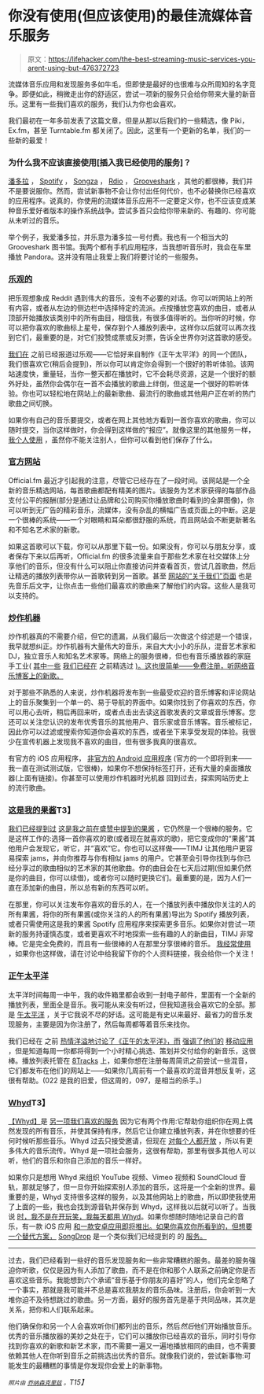 # 你没有使用(但应该使用)的最佳流媒体音乐服务

> 原文：<https://lifehacker.com/the-best-streaming-music-services-you-arent-using-but-476372723>

流媒体音乐应用和发现服务多如牛毛，但即使是最好的也很难与众所周知的名字竞争。即便如此，稍微走出你的舒适区，尝试一项新的服务只会给你带来大量的新音乐。这里有一些我们喜欢的服务，我们认为你也会喜欢。



我们最初在一年多前发表了这篇文章，但是从那以后我们的一些精选，像 Piki，Ex.fm，甚至 Turntable.fm 都关闭了。因此，这里有一个更新的名单，我们的一些新的最爱！

### 为什么我不应该直接使用[插入我已经使用的服务]？

[潘多拉](http://pandora.com/) ， [Spotify](http://spotify.com/) ， [Songza](http://songza.com/) ， [Rdio](http://rdio.com/) ， [Grooveshark](http://grooveshark.com) ，其他的都很棒，我们并不是要说服你。然而，尝试新事物不会让你付出任何代价，也不必替换你已经喜欢的应用程序。说真的，你使用的流媒体音乐应用不一定要定义你，也不应该变成某种音乐爱好者版本的操作系统战争。尝试多首只会给你带来新的、有趣的、你可能从未听过的音乐。

举个例子，我爱潘多拉，并乐意为潘多拉一号付费。我也有一个相当大的 Grooveshark 图书馆。我两个都有手机应用程序，当我想听音乐时，我会在车里播放 Pandora。这并没有阻止我爱上我们将要讨论的一些服务。

### [乐观的](http://www.upbeatapp.com/)

把乐观想象成 Reddit 遇到伟大的音乐，没有不必要的对话。你可以听网站上的所有内容，或者从左边的侧边栏中选择特定的流派。点按播放您喜欢的曲目，或者从顶部开始播放该类别中的所有曲目，相信我，有很多值得听的。当你听的时候，你可以把你喜欢的歌曲标上星号，保存到个人播放列表中，这样你以后就可以再次找到它们，最重要的是，对它们投赞成票或反对票，告诉全世界你对这首歌的感受。

[我们在](https://lifehacker.com/upbeat-charts-the-webs-best-new-music-lets-you-vote-o-1445140869) 之前已经报道过乐观——它恰好来自制作《正午太平洋》的同一个团队，我们很喜欢它(稍后会提到)，所以你可以肯定你会得到一个很好的聆听体验。该网站速度快，重量轻，当你一整天都在播放时，它不会耗尽资源，这是一个很好的额外好处，虽然你会偶尔在一首不会播放的歌曲上绊倒，但这是一个很好的聆听体验。你也可以轻松地在网站上的最新歌曲、最流行的歌曲或其他用户正在听的热门歌曲之间切换。

如果你有自己的音乐要提交，或者在网上其他地方看到一首你喜欢的歌曲，你可以随时提交，当你这样做时，你会得到这样做的“报应”。就像这里的其他服务一样， [我个人使用](http://www.upbeatapp.com/u/phoenix/saved) ，虽然你不能关注别人，但你可以看到他们保存了什么。

### [官方网站](http://www.official.fm/)

Official.fm 最近才引起我的注意，尽管它已经存在了一段时间。该网站是一个全新的音乐精选网站，每首歌曲都配有精美的图片。该服务为艺术家获得的每部作品支付公平的报酬(部分是通过让品牌和公司购买你播放歌曲时看到的全屏图像)，你可以听到无广告的精彩音乐，流媒体，没有杂乱的横幅广告或页面上的中断。这是一个很棒的系统——一个对眼睛和耳朵都很舒服的系统，而且网站会不断更新著名和不知名艺术家的新歌。

如果这首歌可以下载，你可以从那里下载一份。如果没有，你可以与朋友分享，或者保存下来以后再听，Official.fm 的很多流量来自于那些艺术家在社交媒体上分享他们的音乐，但没有什么可以阻止你直接访问并查看首页，尝试几首歌曲，然后让精选的播放列表带你从一首歌转到另一首歌。甚至 [网站的“关于我们”页面](https://www.official.fm/about) 也是先音乐后文字，让你点击一些他们最喜欢的歌曲来了解他们的内容。这些人是我可以支持的。

### [炒作机器](http://hypem.com/)

炒作机器真的不需要介绍，但它的遗漏，从我们最后一次做这个综述是一个错误，我早就想纠正。炒作机器有大量伟大的音乐，来自大大小小的乐队，混音艺术家和 DJ，独立音乐人和知名艺术家等。网络上的服务很棒，但也有音乐播放器的家庭手工业( [其中一些](http://lifehacker.com/plug-is-a-tiny-good-looking-hype-machine-player-for-ma-1457076923) [我们已经在](http://lifehacker.com/hypegram-is-a-simple-beautiful-desktop-player-for-the-5899873) 之前精选过 [)。这也很简单——免费注册，听网络音乐博客上的新歌。](http://lifehacker.com/hypegram-for-mac-brings-the-site-s-great-music-to-your-5981974)

对于那些不熟悉的人来说，炒作机器将发布到一些最受欢迎的音乐博客和评论网站上的音乐聚集到一个单一的、易于导航的界面中。如果你找到了你喜欢的东西，你可以用心去听，稍后再回来听，或者点击出去读这首歌发表的文章或音乐博客。您还可以关注您认识的发布优秀音乐的其他用户、音乐家或音乐博客。音乐被标记，因此你可以过滤或搜索你知道你会喜欢的东西，或者坐下来享受发现的体验。我很少在宣传机器上发现我不喜欢的曲目，但有很多我真的很喜欢。

有官方的 iOS 应用程序， [非官方的 Android 应用程序](http://lifehacker.com/uberhype-for-android-puts-great-new-music-on-your-phone-5984978) (官方的一个即将到来——我一直在测试测试版，它很棒)，如果你不想保持标签打开，还有大量的桌面播放器(上面有链接)。你甚至可以使用炒作机器时光机器 回到过去，探索网站历史上的流行歌曲。

### [这是我的果酱](http://thisismyjam.com/)T3】

[我们已经提到过](https://lifehacker.com/this-is-my-jam-encourages-you-to-share-and-discover-mus-5883976) [这是我之前在盛赞中提到的果酱](http://thisismyjam.com/) ，它仍然是一个很棒的服务。它是这样工作的:选择一首你喜欢的歌(或者现在就喜欢的歌)，把它变成你的“果酱”其他用户会发现它，听它，并“喜欢”它。你也可以这样做——TIMJ 让其他用户更容易探索 jams，并向你推荐与你有相似 jams 的用户。它甚至会引导你找到与你已经分享过的歌曲相似的艺术家的其他歌曲。你的曲目会在七天后过期(但如果仍然是你的曲目，你可以续借)，或者你可以随时更换它们。最重要的是，因为人们一直在添加新的曲目，所以总有新的东西可以听。

在那里，你可以关注发布你喜欢的音乐的人，在一个播放列表中播放你关注的人的所有果酱，将你的所有果酱(或你关注的人的所有果酱)导出为 Spotify 播放列表，或者只需使用这是我的果酱 Spotify 应用程序来探索更多音乐。如果你对尝试一项新的服务持谨慎态度，或者更喜欢不时地探索一些有趣的人的新曲目，TIMJ 非常棒。它是完全免费的，而且有一些很棒的人在那里分享很棒的音乐。 [我经常使用](http://www.thisismyjam.com/halophoenix) ，如果你也这样做，请在讨论中给我留下你的个人资料链接，我会给你一个关注！

### [正午太平洋](http://noonpacific.com/)

太平洋时间每周一中午，我的收件箱里都会收到一封电子邮件，里面有一个全新的播放列表，里面全是音乐。我可能从来没有听过，但我知道我会喜欢它的全部。那是 [午太平洋](http://noonpacific.com) ，关于它我说不尽的好话。这可能是有史以来最好、最省力的音乐发现服务，主要是因为你注册了，然后每周都等着音乐来找你。

我们已经在 之前 [热情洋溢地讨论了《正午的太平洋》，而](https://lifehacker.com/noon-pacific-finds-the-best-new-music-and-emails-you-a-5950839) [强调了他们的](http://lifehacker.com/noon-pacific-for-iphone-takes-your-awesome-weekly-playl-1524689097) [移动应用](http://lifehacker.com/noon-pacific-for-android-puts-awesome-weekly-playlists-1558737758) ，但是知道每周一你都将得到一个小时精心挑选、策划并交付给你的新音乐，这很棒。播放列表托管在 [8Tracks](http://8tracks.com/) 上，如果你想在注册每周简讯之前尝试一些混音，它们都发布在他们的网站上——如果你几周前有一个最喜欢的混音并想反复听，这很有帮助。(022 是我的旧爱，但这周的，097，是相当的杀手。)

### [Whyd](http://whyd.com/)T3】

[【Whyd】](http://whyd.com/invite/51408ae67e91c862b2ab4f65)是 [另一项我们喜欢的服务](https://lifehacker.com/whyd-organizes-the-music-you-find-on-youtube-soundclou-5991642) 因为它有两个作用:它帮助你组织你在网上偶然发现的所有音乐，并使其保持有序，然后它让你建立播放列表，并在你想要的任何时候听那些音乐。Whyd 过去只接受邀请，但现在 [对每个人都开放](http://lifehacker.com/whyd-the-invite-only-music-streaming-service-that-lets-1495581176) ，所以有更多伟大的音乐流传。Whyd 是一项社会服务，这很有帮助，那里有很多其他人可以听，他们的音乐和你自己添加的音乐一样好。

如果你只是想用 Whyd 来组织 YouTube 视频、Vimeo 视频和 SoundCloud 音轨，那就足够了，但一旦你开始探索别人添加的音乐，这将是一个全新的世界。最重要的是，Whyd 支持很多这样的服务，以及其他网站上的歌曲，所以即使我使用了上面的一些，我也会找到源音轨并保存到 Whyd，这样我以后就可以听了。当我说 [时，我不是在开玩笑，我每天都用 Whyd](https://whyd.com/phoenix)。如果你想随时随地记录自己的音乐，有一款 iOS 应用 [和一款安卓应用即将推出。如果你喜欢你所看到的，但想要一个替代方案，](http://lifehacker.com/whyd-for-iphone-makes-your-favorite-songs-from-around-t-1593755421) [SongDrop](https://songdrop.com/) 是一个类似我们已经提到的 的 [服务。](https://lifehacker.com/songdrop-collects-all-the-music-you-find-on-the-web-al-5989083)

* * *

过去，我们已经看到一些好的音乐发现服务和一些非常糟糕的服务。最差的服务强迫你听歌，仅仅是因为有人添加了歌曲，而不是在你和那个人联系之前确定你是否喜欢这些音乐。我能想到六个承诺“音乐基于你朋友的喜好”的人，他们完全忽略了一个事实，那就是我可能并不总是喜欢我朋友的音乐品味。注册后，你会听到一大堆你迫不及待想跳过的歌曲。另一方面，最好的服务首先是基于共同品味，其次是关系，把你和人们联系起来。

他们确保你和另一个人会喜欢听你们都列出的音乐，然后*然后*他们开始播放音乐。优秀的音乐播放器的美妙之处在于，它们可以播放你已经喜欢的音乐，同时引导你找到你喜欢的新歌和新艺术家，而不需要一遍又一遍地播放相同的曲目，也不需要依赖其他人在你听到音乐之前挑选出优秀的音乐。就像我们说的，尝试新事物:可能发生的最糟糕的事情是你发现你会爱上的新事物。

*<small>照片由</small>* [*<small>乔纳森克里兹</small>*](http://www.flickr.com/photos/27587002@N07/6906906289/) *<small>。</small>T15】*